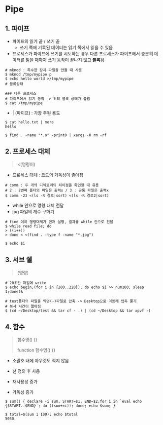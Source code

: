 ﻿# Pipe
## 1. 파이프

- 파이프의 읽기 끝 / 쓰기 끝
  - 쓰기 쪽에 기록된 데이터는 읽기 쪽에서 읽을 수 있음
- 프로세스가 파이프에 쓰기를 시도하는 경우 다른 프로세스가 파이프에서 충분히 데이터를 읽을 때까지 쓰기 동작이 끝나지 않고 **블록**됨

```
# mknod : 특수한 장치 파일을 만들 때 사용
$ mknod /tmp/mypipe p
$ echo hello world >/tmp/mypipe
# 블록상태

### 다른 프로세스
# 파이프에서 읽기 동작 -> 위의 블록 상태가 풀림
$ cat /tmp/mypipe
```

- | (파이프) : 가장 주된 용도

```
$ cat hello.txt | more
hello

$ find . -name "*.o" -print0 | xargs -0 rm -rf
```



## 2. 프로세스 대체

> \<(명령어)

- 프로세스 대체 : 코드의 가독성이 좋아짐

```
# comm : 두 개의 디렉토리의 차이점을 확인할 때 유용
# 2 : 2번째 폴더의 파일은 출력x / 3 : 공통 파일은 출력x
$ comm -23 <(ls -R 경로|sort) <(ls -R 경로2|sort)
```

- while 안으로 명령 대체 전달
- jpg 파일의 개수 구하기

```
# find 이하 명령대체가 먼저 실행, 결과를 while 안으로 전달
$ while read file; do
> ((i++))
> done < <(find . -type f -name "*.jpg")

$ echo $i
```



## 3. 서브 쉘

> (명령)

```
# 20초간 파일에 write
$ echo begin;(for i in {200..220}); do echo $i >> num100; sleep 1;done)&

# test폴더의 파일을 익명(-)파일로 압축 -> Desktop으로 이동해 압축 풀기
# 복사 시간이 짧아짐
$ (cd ~/Desktop/test && tar cf - .) | (cd ~/Desktop && tar xpvf -)
```



## 4. 함수

> 함수명() {}
>
> function 함수명() {}

- 소괄호 내에 아무것도 적지 않음
- 선 정의 후 사용

- 재사용성 증가
- 가독성 증가

```
$ sum() { declare -i sum; START=$1; END=$2;for i in `eval echo {$START..$END}`; do ((sum+=i)); done; echo $sum; }

$ total=$(sum 1 100); echo $total
5050
```











